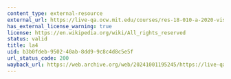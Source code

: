 ```yaml
---
content_type: external-resource
external_url: https://live-qa.ocw.mit.edu/courses/res-18-010-a-2020-vision-of-linear-algebra-spring-2020/pages/relatedresources/
has_external_license_warning: true
license: https://en.wikipedia.org/wiki/All_rights_reserved
status: valid
title: la4
uid: b3b0fdeb-9502-40ab-8dd9-9c8c4d8c5e5f
url_status_code: 200
wayback_url: https://web.archive.org/web/20241001195245/https://live-qa.ocw.mit.edu/courses/res-18-010-a-2020-vision-of-linear-algebra-spring-2020/pages/relatedresources/
---
```

